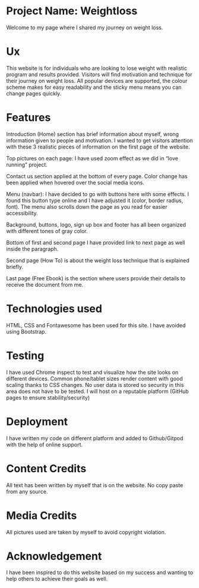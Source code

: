 # Project Name: Weightloss

Welcome to my page where I shared my journey on weight loss.

# Ux
This website is for individuals who are looking to lose weight with realistic program and results provided. Visitors will find motivation and technique for their journey on weight loss. All popular devices are supported, the colour scheme makes for easy readability and the sticky menu means you can change pages quickly.

# Features
Introduction (Home) section has brief information about myself, wrong information given to people and motivation. I wanted to get visitors attention with these 3 realistic pieces of information on the first page of the website.

Top pictures on each page: I have used zoom effect as we did in “love running” project.

Contact us section applied at the bottom of every page. Color change has been applied when hovered over the social media icons.

Menu (navbar): I have decided to go with buttons here with some effects. I found this button type online and I have adjusted it (color, border radius, font). The menu also scrolls down the page as you read for easier accessibility.

Background, buttons, logo, sign up box and footer has all been organized with different tones of gray color.

Bottom of first and second page I have provided link to next page as well inside the paragraph.


Second page (How To) is about the weight loss technique that is explained briefly.

Last page (Free Ebook) is the section where users provide their details to receive the document from me.

# Technologies used

HTML, CSS and Fontawesome has been used for this site. I have avoided using Bootstrap.

# Testing

I have used Chrome inspect to test and visualize how the site looks on different devices. Common phone/tablet sizes render content with good scaling thanks to CSS changes. No user data is stored so security in this area does not have to be tested. I will host on a reputable platform (GitHub pages to ensure stability/security)

# Deployment

I have written my code on different platform and added to Github/Gitpod with the help of online support.

# Content Credits
All text has been written by myself that is on the website. No copy paste from any source.

# Media Credits

All pictures used are taken by myself to avoid copyright violation.

# Acknowledgement

I have been inspired to do this website based on my success and wanting to help others to achieve their goals as well.
